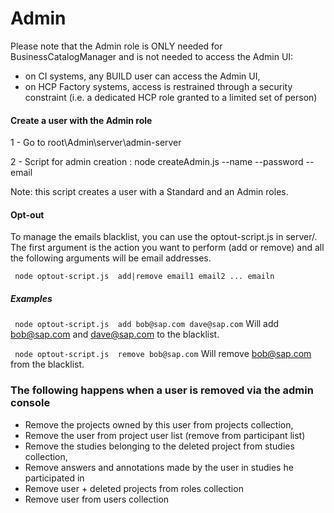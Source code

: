 Admin
=====

Please note that the Admin role is ONLY needed for BusinessCatalogManager and is not needed to access the Admin UI:
- on CI systems, any BUILD user can access the Admin UI,
- on HCP Factory systems, access is restrained through a security constraint (i.e. a dedicated HCP role granted to a limited set of person)

#### Create a user with the Admin role

  1 - Go to root\Admin\server\admin-server
  
  2 - Script for admin creation : node createAdmin.js --name <admin name> --password <admin password>  --email <admin email>
  
  Note: this script creates a user with a Standard and an Admin roles.

#### Opt-out
To manage the emails blacklist, you can use the optout-script.js in server/. The first argument is the action you want to perform (add or remove) and all the following arguments will be email addresses.

`` node optout-script.js  add|remove email1 email2 ... emailn``

##### Examples

`` node optout-script.js  add bob@sap.com dave@sap.com`` 
Will add bob@sap.com and dave@sap.com to the blacklist.

`` node optout-script.js  remove bob@sap.com``
Will remove bob@sap.com from the blacklist.

### The following happens when a user is removed via the admin console
- Remove the projects owned by this user from projects collection,
- Remove the user from project user list (remove from participant list)
- Remove the studies belonging to the deleted project from studies collection,
- Remove answers and annotations made by the user in studies he participated in
- Remove user + deleted projects from roles collection
- Remove user from users collection